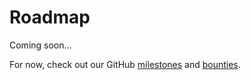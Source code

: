 # Roadmap

Coming soon...

For now, check out our GitHub [milestones](https://github.com/commaai/openpilot/milestones) and [bounties](https://comma.ai/bounties).
